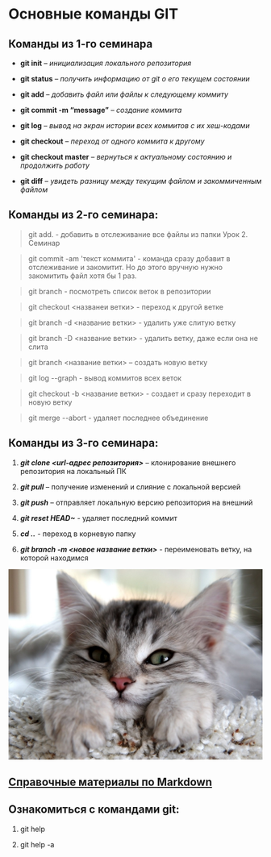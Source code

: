 # Основные команды GIT

## Команды из 1-го семинара

* **git init** – *инициализация локального репозитория*

* **git status** – *получить информацию от git о его текущем состоянии*

* **git add** – *добавить файл или файлы к следующему коммиту*

* **git commit -m “message”** – *создание коммита*

* **git log** – *вывод на экран истории всех коммитов с их хеш-кодами*

* **git checkout** – _переход от одного коммита к другому_

* **git checkout master** – _вернуться к актуальному состоянию и продолжить работу_

* **git diff** – _увидеть разницу между текущим файлом и закоммиченным файлом_

## Команды из 2-го семинара:

> git add. - добавить в отслеживание все файлы из папки Урок 2. Семинар

> git commit -am 'текст коммита' - команда сразу добавит в отслеживание и закомитит. Но до этого вручную нужно закомитить файл хотя бы 1 раз. 

> git branch - посмотреть список веток в репозитории

> git checkout <названеи ветки> -  переход к другой ветке

> git branch -d <название ветки> - удалить уже слитую ветку

> git branch -D <название ветки> - удалить ветку, даже если она не слита

> git branch <название ветки> – создать новую ветку

> git log --graph - вывод коммитов всех веток

> git checkout -b <название ветки> - создает и сразу переходит в новую ветку

> git merge --abort - удаляет последнее объединение 

## Команды из 3-го семинара:

1. ***git clone <url-адрес репозитория>*** – клонирование внешнего репозитория на  локальный ПК

2. ***git pull*** – получение изменений и слияние с локальной версией

3. ***git push*** – отправляет локальную версию репозитория на внешний

4. ***git reset HEAD~*** - удаляет последний коммит

5. ***cd ..*** - переход в корневую папку

6. ***git branch -m <новое название ветки>*** - переименовать ветку, на которой находимся


![Cat](cat.jpeg)

## [Справочные материалы по Markdown](https://learn.microsoft.com/ru-ru/contribute/markdown-reference)

## Ознакомиться с командами git:

1. git help

2. git help -a
